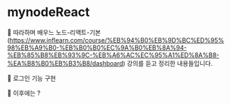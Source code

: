 # mynodeReact
🌱 따라하며 배우느 노드-리액트-기본 (https://www.inflearn.com/course/%EB%94%B0%EB%9D%BC%ED%95%98%EB%A9%B0-%EB%B0%B0%EC%9A%B0%EB%8A%94-%EB%85%B8%EB%93%9C-%EB%A6%AC%EC%95%A1%ED%8A%B8-%EA%B8%B0%EB%B3%B8/dashboard) 강의를 듣고 정리한 내용들입니다.

🌱 로그인 기능 구현

🌱 이후에는 ? 
